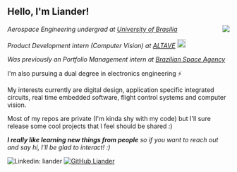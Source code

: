 <h2> Hello, I'm Liander!</h2>
<img align='right' src="https://media.giphy.com/media/1n4FT4KRQkDvK0IO4X/giphy.gif"/>

<p>
  <em>Aerospace Engineering undergrad at <a href="http://www.unb.br">University of Brasilia</a></em> 
  <img src="https://upload.wikimedia.org/wikipedia/commons/thumb/c/c3/Webysther_20160322_-_Logo_UnB_%28sem_texto%29.svg/320px-Webysther_20160322_-_Logo_UnB_%28sem_texto%29.svg.png"      
     width="30"
     height="15"
     onclick="window.location.href('http://www.unb.br');"/>
</p>

<p>
  <em>
    Product Development intern (Computer Vision) at <a href="https://www.altave.com.br">ALTAVE</a>
  </em>
  <img src="https://res.cloudinary.com/crunchbase-production/image/upload/c_lpad,f_auto,q_auto:eco,dpr_1/nso82x5c8vfrgxzxcb9o"
     width="20"
     height="20"/>
</p>
<p>
  <em>Was previously an Portfolio Management intern at <a href="https://www.gov.br/aeb/">Brazilian Space Agency</a></em>
</p>
<p>
I'm also pursuing a dual degree in electronics engineering &#9889;
</p>
<p>
My interests currently are digital design, application specific integrated circuits, real time embedded software, flight control systems and computer vision.
</p>

Most of my repos are private (I'm kinda shy with my code) but I'll sure release some cool projects that I feel should be shared :) 

<em><b>I really like learning new things from people</b> so if you want to reach out and say hi, I'll be glad to interact! :)</em>

![Linkedin: liander](https://img.shields.io/badge/-liander-blue?style=flat-square&logo=Linkedin&logoColor=white&link=https://www.linkedin.com/in/liander/)
[![GitHub Liander](https://img.shields.io/github/followers/liander-alves?label=follow&style=social)](https://github.com/liander-alves)
